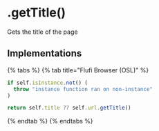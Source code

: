 # .getTitle()

Gets the title of the page

## Implementations

{% tabs %}
{% tab title="Flufi Browser (OSL)" %}
```javascript
if self.isInstance.not() (
  throw "instance function ran on non-instance"
)

return self.title ?? self.url.getTitle()
```
{% endtab %}
{% endtabs %}

